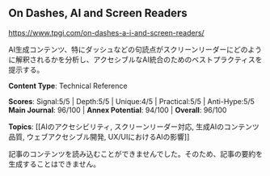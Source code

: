 ## On Dashes, AI and Screen Readers

https://www.tpgi.com/on-dashes-a-i-and-screen-readers/

AI生成コンテンツ、特にダッシュなどの句読点がスクリーンリーダーにどのように解釈されるかを分析し、アクセシブルなAI統合のためのベストプラクティスを提示する。

**Content Type**: Technical Reference

**Scores**: Signal:5/5 | Depth:5/5 | Unique:4/5 | Practical:5/5 | Anti-Hype:5/5
**Main Journal**: 96/100 | **Annex Potential**: 94/100 | **Overall**: 96/100

**Topics**: [[AIのアクセシビリティ, スクリーンリーダー対応, 生成AIのコンテンツ品質, ウェブアクセシブル開発, UX/UIにおけるAIの影響]]

記事のコンテンツを読み込むことができませんでした。そのため、記事の要約を生成することはできません。